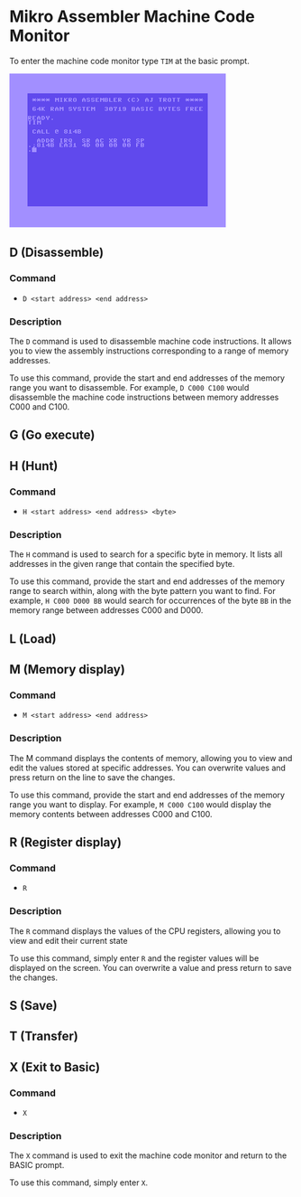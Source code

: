 # Mikro Assembler Machine Code Monitor

To enter the machine code monitor type `TIM` at the basic prompt.

![TIM](images/basic/tim.png)


## D (Disassemble)

### Command
* `D <start address> <end address>`

### Description
The `D` command is used to disassemble machine code instructions. It allows you to view the assembly instructions corresponding to a range of memory addresses.

To use this command, provide the start and end addresses of the memory range you want to disassemble. For example, `D C000 C100` would disassemble the machine code instructions between memory addresses C000 and C100.


## G (Go execute)


## H (Hunt)

### Command
* `H <start address> <end address> <byte>`

### Description
The `H` command is used to search for a specific byte in memory. It lists all addresses in the given range that contain the specified byte.

To use this command, provide the start and end addresses of the memory range to search within, along with the byte pattern you want to find. For example, `H C000 D000 BB` would search for occurrences of the byte `BB` in the memory range between addresses C000 and D000.


## L (Load)


## M (Memory display)

### Command
* `M <start address> <end address>`

### Description
The M command displays the contents of memory, allowing you to view and edit the values stored at specific addresses. You can overwrite values and press return on the line to save the changes.

To use this command, provide the start and end addresses of the memory range you want to display. For example, `M C000 C100` would display the memory contents between addresses C000 and C100.


## R (Register display)

### Command
* `R`

### Description
The `R` command displays the values of the CPU registers, allowing you to view and edit their current state

To use this command, simply enter `R` and the register values will be displayed on the screen. You can overwrite a value and press return to save the changes.


## S (Save)

## T (Transfer)


## X (Exit to Basic)

### Command
* `X`

### Description
The `X` command is used to exit the machine code monitor and return to the BASIC prompt.

To use this command, simply enter `X`.
